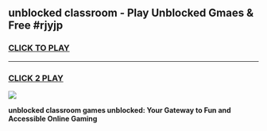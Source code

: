 
## unblocked classroom - Play Unblocked Gmaes & Free #rjyjp
<h3>
<a href="https://news.freeplayer.one?title=unblocked_classroom&ref=03M">CLICK TO PLAY</a></h3>
<hr>

<h3>
<a href="https://news.freeplayer.one?title=unblocked_classroom&ref=03M">CLICK 2 PLAY</a>
  
</h3>

<a href="https://news.freeplayer.one?title=unblocked_classroom&ref=03M"><img src="https://clearcache.store/games.png"></a>


**unblocked classroom games unblocked: Your Gateway to Fun and Accessible Online Gaming**
